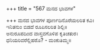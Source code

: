 +++
title = "567 ಮನದ ಭಾವಗಳ"

+++
ಮನದ ಭಾವಗಳ ಪೂರ್ಣದಿನೊರೆಯಲರಿತ ಕವಿ।  
ಇನಿತನುಂ ಬಿಡದೆ ರೂಪಿಸಲರಿತ ಶಿಲ್ಪಿ॥  
ಅನುರೂಪದಿಂದ ವಾಸ್ತವಗೊಳಿಪ ಕೃತಿಚತುರ।  
ಧನಿಯರಿವರೆಲ್ಲಿಹರೊ? - ಮಂಕುತಿಮ್ಮ॥  
